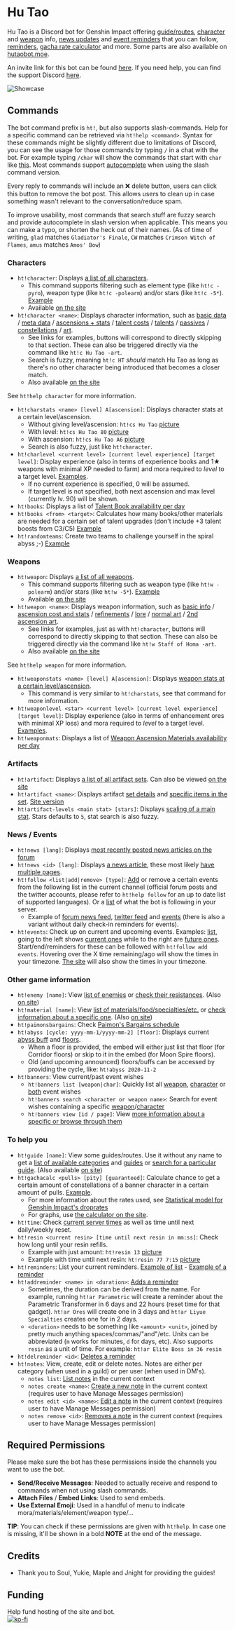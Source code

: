 Hu Tao
=======

Hu Tao is a Discord bot for Genshin Impact offering [guide/routes](https://i.imgur.com/fD46Uf6.png), [character](https://i.imgur.com/0BkDmKH.png) and [weapon](https://i.imgur.com/nlj91gB.png) info, [news updates](https://i.imgur.com/9N9s1hd.png) and [event reminders](https://i.imgur.com/B21ye84.png) that you can follow, [reminders](https://i.imgur.com/TIfS4ZT.png), [gacha rate calculator](https://i.imgur.com/GXP3IDz.png) and more. Some parts are also available on [hutaobot.moe](https://hutaobot.moe/).

An invite link for this bot can be found [here](https://discord.com/oauth2/authorize?client_id=826550363355086918&scope=bot+applications.commands&permissions=313344). If you need help, you can find the support Discord [here](https://discord.gg/BM3Srp8j8G).

![Showcase](https://i.imgur.com/ZQhZZtW.gif)

## Commands
The bot command prefix is `ht!`, but also supports slash-commands. Help for a specific command can be retrieved via `ht!help <command>`. Syntax for these commands might be slightly different due to limitations of Discord, you can see the usage for those commands by typing `/` in a chat with the bot. For example typing `/char` will show the commands that start with `char` like [this](https://i.imgur.com/vEf0IGD.png). Most commands support [autocomplete](https://i.imgur.com/PeecLQm.png) when using the slash command version.

Every reply to commands will include an ❌ delete button, users can click this button to remove the bot post. This allows users to clean up in case something wasn't relevant to the conversation/reduce spam.

To improve usability, most commands that search stuff are fuzzy search and provide autocomplete in slash version when applicable. This means you can make a typo, or shorten the heck out of their names. (As of time of writing, `glad` matches `Gladiator's Finale`, `CW` matches `Crimson Witch of Flames`, `amus` matches `Amos' Bow`)

### Characters
- `ht!character`: Displays [a list of all characters](https://i.imgur.com/vsUq2sR.png). 
    - This command supports filtering such as element type (like `ht!c -pyro`), weapon type (like `ht!c -polearm`) and/or stars (like `ht!c -5*`). [Example](https://i.imgur.com/Pyyg8ex.png)
    - Available [on the site](https://hutaobot.moe/characters)
- `ht!character <name>`: Displays character information, such as [basic data](https://i.imgur.com/0BkDmKH.png) / [meta data](https://i.imgur.com/GHfHAMf.png) / [ascensions + stats](https://i.imgur.com/mL3I2RK.png) / [talent costs](https://i.imgur.com/jK0tKzM.png) / [talents](https://i.imgur.com/Q7p3VbU.png) / [passives](https://i.imgur.com/vkAYGDw.png) / [constellations](https://i.imgur.com/UcAdE7I.png) / [art](https://i.imgur.com/fg3L3dx.png).
    - See links for examples, buttons will correspond to directly skipping to that section. These can also be triggered directly via the command like `ht!c Hu Tao -art`.
    - Search is fuzzy, meaning `ht!c HT` *should* match Hu Tao as long as there's no other character being introduced that becomes a closer match.
    - Also available [on the site](https://hutaobot.moe/characters/hu-tao)

See `ht!help character` for more information.

- `ht!charstats <name> [level] A[ascension]`: Displays character stats at a certain level/ascension.
    - Without giving level/ascension: `ht!cs Hu Tao` [picture](https://i.imgur.com/0kKlIcQ.png) 
    - With level: `ht!cs Hu Tao 80` [picture](https://i.imgur.com/8XhBEaR.png)
    - With ascension: `ht!cs Hu Tao A6` [picture](https://i.imgur.com/7iGChzb.png)
    - Search is also fuzzy, just like `ht!character`.
- `ht!charlevel <current level> [current level experience] [target level]`: Display experience (also in terms of experience books and 1★ weapons with minimal XP needed to farm) and mora required to *level* to a target level. [Examples](https://i.imgur.com/c4GluIl.png).
    - If no current experience is specified, 0 will be assumed.
    - If target level is not specified, both next ascension and max level (currently lv. 90) will be shown.
- `ht!books`: Displays a list of [Talent Book availability per day](https://i.imgur.com/ONmc5fx.png)
- `ht!books <from> <target>`: Calculates how many books/other materials are needed for a certain set of talent upgrades (don't include +3 talent boosts from C3/C5) [Example](https://i.imgur.com/AIbSvS8.png)
- `ht!randomteams`: Create two teams to challenge yourself in the spiral abyss ;-) [Example](https://i.imgur.com/9Ol7OtA.png)

### Weapons
- `ht!weapon`: Displays [a list of all weapons](https://i.imgur.com/Yeqbcx9.png).
    - This command supports filtering such as weapon type (like `ht!w -polearm`) and/or stars (like `ht!w -5*`). [Example](https://i.imgur.com/PFGLJDO.png)
    - Available [on the site](https://hutaobot.moe/weapons)
- `ht!weapon <name>`: Displays weapon information, such as [basic info](https://i.imgur.com/nlj91gB.png) / [ascension cost and stats](https://i.imgur.com/GU7qA8E.png) / [refinements](https://i.imgur.com/XUIi5O8.png) / [lore](https://i.imgur.com/SU5f8N7.png) / [normal art](https://i.imgur.com/HXln4mt.png) / [2nd ascension art](https://i.imgur.com/TDFg1T0.png).
    - See links for examples, just as with `ht!character`, buttons will correspond to directly skipping to that section. These can also be triggered directly via the command like `ht!w Staff of Homa -art`.
    - Also available [on the site](https://hutaobot.moe/weapons/staff-of-homa)

See `ht!help weapon` for more information.
- `ht!weaponstats <name> [level] A[ascension]`: Displays [weapon stats at a certain level/ascension](https://i.imgur.com/oHVTcoA.png).
    - This command is very similar to `ht!charstats`, see that command for more information.
- `ht!weaponlevel <star> <current level> [current level experience] [target level]`: Display experience (also in terms of enhancement ores with minimal XP loss) and mora required to *level* to a target level. [Examples](https://i.imgur.com/1xB6zrn.png).
- `ht!weaponmats`: Displays a list of [Weapon Ascension Materials availability per day](https://i.imgur.com/fv3foO0.png)

### Artifacts
- `ht!artifact`: Displays [a list of all artifact sets](https://i.imgur.com/4QXGRCs.png). Can also be viewed [on the site](https://hutaobot.moe/artifacts)
- `ht!artifact <name>`: Displays artifact [set details](https://i.imgur.com/1Kq0PL7.png) and [specific items in the set](https://i.imgur.com/0yGJdnF.png). [Site version](https://hutaobot.moe/artifacts/shimenawas-reminiscence)
- `ht!artifact-levels <main stat> [stars]`: Displays [scaling of a main stat](https://i.imgur.com/y6yp6Or.png). Stars defaults to `5`, stat search is also fuzzy.

### News / Events
- `ht!news [lang]`: Displays [most recently posted news articles on the forum](https://i.imgur.com/jhjj1rS.png)
- `ht!news <id> [lang]`: Displays [a news article](https://i.imgur.com/cjaBydi.png), these most likely [have multiple pages](https://i.imgur.com/XV9MQxA.png).
- `ht!follow <list|add|remove> [type]`: [Add](https://i.imgur.com/PIXyiT5.png) or remove a certain events from the following list in the current channel (official forum posts and the twitter accounts, please refer to `ht!help follow` for an up to date list of supported languages). Or a [list](https://i.imgur.com/OhvclGx.png) of what the bot is following in your server.
    - Example of [forum news feed](https://i.imgur.com/0VfS4xp.png), [twitter feed](https://i.imgur.com/HnmV65Y.png) and [events](https://i.imgur.com/IYdeSsT.png) (there is also a variant without daily check-in reminders for events).
- `ht!events`: Check up on current and upcoming events. Examples: [list](https://i.imgur.com/yFOfidf.png), going to the left shows [current ones](https://i.imgur.com/x1UFBRP.png) while to the right are [future ones](https://i.imgur.com/1wjnsS3.png). Start/end/reminders for these can be followed with `ht!follow add events`. Hovering over the X time remaining/ago will show the times in your timezone. [The site](https://hutaobot.moe/events) will also show the times in your timezone.

### Other game information
- `ht!enemy [name]`: View [list of enemies](https://i.imgur.com/zJZob0L.png) or [check their resistances](https://i.imgur.com/pWy66nF.png). (Also [on site](https://hutaobot.moe/enemies))
- `ht!material [name]`: View [list of materials/food/specialties/etc.](https://i.imgur.com/Z1fm5j7.png) or [check information about a specific one](https://i.imgur.com/ggRwP60.png). (Also [on site](https://hutaobot.moe/materials))
- `ht!paimonsbargains`: Check [Paimon's Bargains schedule](https://i.imgur.com/a9wmck2.png)
- `ht!abyss [cycle: yyyy-mm-1/yyyy-mm-2] [floor]`: Displays current [abyss buff](https://i.imgur.com/taDR4uI.png) and [floors](https://i.imgur.com/DFYh7eH.png).
    - When a floor is provided, the embed will either just list that floor (for Corridor floors) or skip to it in the embed (for Moon Spire floors).
    - Old (and upcoming announced) floors/buffs can be accessed by providing the cycle, like: `ht!abyss 2020-11-2`
- `ht!banners`: View current/past event wishes
    - `ht!banners list [weapon|char]`: Quickly list all [weapon](https://i.imgur.com/bATrINi.png), [character](https://i.imgur.com/R18r6B3.png) or [both](https://i.imgur.com/XnXz6GO.png) event wishes
    - `ht!banners search <character or weapon name>`: Search for event wishes containing a specific [weapon](https://i.imgur.com/qFyxM7k.png)/[character](https://i.imgur.com/KP3lM7g.png)
    - `ht!banners view [id / page]`: View [more information about a specific or browse through them](https://i.imgur.com/lXVnFHZ.png)

### To help you
- `ht!guide [name]`: View some guides/routes. Use it without any name to get a [list of available categories](https://i.imgur.com/A47oAhy.png) and [guides](https://i.imgur.com/5l4vgLH.png) or [search for a particular guide](https://i.imgur.com/6qR8vhs.png). (Also available [on site](https://hutaobot.moe/guides))
- `ht!gachacalc <pulls> [pity] [guaranteed]`: Calculate chance to get a certain amount of constellations of a banner character in a certain amount of pulls. [Example](https://i.imgur.com/NZhbLQX.png).
    - For more information about the rates used, see [Statistical model for Genshin Impact's droprates](https://www.hoyolab.com/article/497840)
    - For graphs, use [the calculator on the site](https://hutaobot.moe/tools/gachacalc).
- `ht!time`: Check [current server times](https://i.imgur.com/yVXnh6v.png) as well as time until next daily/weekly reset.
- `ht!resin <current resin> [time until next resin in mm:ss]`: Check how long until your resin refills.
    - Example with just amount: `ht!resin 13` [picture](https://i.imgur.com/xBz9d77.png)
    - Example with time until next resin: `ht!resin 77 7:15` [picture](https://i.imgur.com/EmyVPwr.png)
- `ht!reminders`: List your current reminders. [Example of list](https://i.imgur.com/hw32SNK.png) - [Example of a reminder](https://i.imgur.com/WFTbRBQ.png)
- `ht!addreminder <name> in <duration>`: [Adds a reminder](https://i.imgur.com/TIfS4ZT.png)
    - Sometimes, the duration can be derived from the name. For example, running `ht!ar Parametric` will create a reminder about the Parametric Transformer in 6 days and 22 hours (reset time for that gadget). `ht!ar Ores` will create one in 3 days and `ht!ar Liyue Specialties` creates one for in 2 days.
    - `<duration>` needs to be something like `<amount> <unit>`, joined by pretty much anything spaces/commas/"and"/etc. Units can be abbreviated (`m` works for minutes, `d` for days, etc). Also supports `resin` as a unit of time. For example: `ht!ar Elite Boss in 36 resin`
- `ht!delreminder <id>`: [Deletes a reminder](https://i.imgur.com/QKgdJN1.png)
- `ht!notes`: View, create, edit or delete notes. Notes are either per category (when used in a guild) or per user (when used in DM's).
    - `notes list`: [List notes](https://i.imgur.com/bapxxwb.png) in the current context
    - `notes create <name>`: [Create a new note](https://i.imgur.com/2KXQyvO.png) in the current context (requires user to have Manage Messages permission)
    - `notes edit <id> <name>`:  [Edit a note](https://i.imgur.com/PFMNtwz.png) in the current context (requires user to have Manage Messages permission)
    - `notes remove <id>`: [Removes a note](https://i.imgur.com/M88p8iH.png) in the current context (requires user to have Manage Messages permission)

## Required Permissions
Please make sure the bot has these permissions inside the channels you want to use the bot. 
- **Send/Receive Messages**: Needed to actually receive and respond to commands when not using slash commands.
- **Attach Files** / **Embed Links**: Used to send embeds.
- **Use External Emoji**: Used in a handful of menu to indicate mora/materials/element/weapon type/...

**TIP**: You can check if these permissions are given with `ht!help`. In case one is missing, it'll be shown in a bold **NOTE** at the end of the message.

## Credits
- Thank you to Soul, Yukie, Maple and Jnight for providing the guides!

## Funding
Help fund hosting of the site and bot.  
[![ko-fi](https://www.ko-fi.com/img/githubbutton_sm.svg)](https://ko-fi.com/A0A81MOVN)
